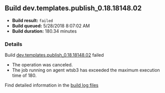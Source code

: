 ## Build dev.templates.publish_0.18.18148.02
- **Build result:** `failed`
- **Build queued:** 5/28/2018 8:07:02 AM
- **Build duration:** 180.34 minutes
### Details
Build [dev.templates.publish_0.18.18148.02](https://winappstudio.visualstudio.com/web/build.aspx?pcguid=a4ef43be-68ce-4195-a619-079b4d9834c2&builduri=vstfs%3a%2f%2f%2fBuild%2fBuild%2f25755) failed

+ The operation was canceled.
+ The job running on agent wtsb3 has exceeded the maximum execution time of 180.

Find detailed information in the [build log files](https://uwpctdiags.blob.core.windows.net/buildlogs/dev.templates.publish_0.18.18148.02_logs.zip)
